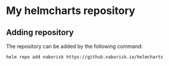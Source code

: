 # My helmcharts repository
## Adding repository
The repository can be added by the following command:
```sh
helm repo add naborisk https://github.naborisk.io/helmcharts
```
